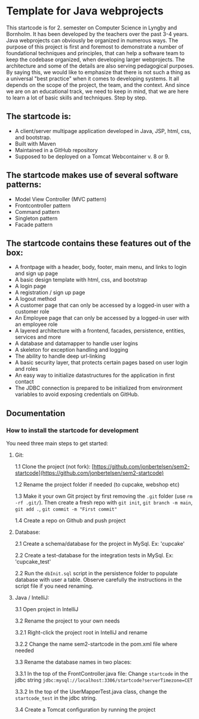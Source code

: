 # Template for Java webprojects

This startcode is for 2. semester on Computer Science in Lyngby and Bornholm. It has been
developed by the teachers over the past 3-4 years. Java webprojects can obviously be
organized in numerous ways. The purpose of this project is first and foremost to demonstrate
a number of foundational techniques and principles, that can help a software team to keep 
the codebase organized, when developing larger webprojects. The architecture and some of the
details are also serving pedagogical purposes. By saying this, we would like to emphasize
that there is not such a thing as a universal "best practice" when it comes to developing 
systems. It all depends on the scope of the project, the team, and the context. And since
we are on an educational track, we need to keep in mind, that we are here to learn a lot of
basic skills and techniques. Step by step.

## The startcode is:
 
- A client/server multipage application developed in Java, JSP, html, css, and bootstrap.
- Built with Maven
- Maintained in a GitHub repository
- Supposed to be deployed on a Tomcat Webcontainer v. 8 or 9.

## The startcode makes use of several software patterns:

- Model View Controller (MVC pattern)
- Frontcontroller pattern
- Command pattern
- Singleton pattern
- Facade pattern

## The startcode contains these features out of the box:

- A frontpage with a header, body, footer, main menu, and links to login and sign up page
- A basic design template with html, css, and bootstrap
- A login page
- A registration / sign up page
- A logout method
- A customer page that can only be accessed by a logged-in user with a customer role
- An Employee page that can only be accessed by a logged-in user with an employee role
- A layered architecture with a frontend, facades, persistence, entities, services and more
- A database and datamapper to handle user logins
- A skeleton for exception handling and logging
- The ability to handle deep url-linking
- A basic security layer, that protects certain pages based on user login and roles
- An easy way to initialize datastructures for the application in first contact
- The JDBC connection is prepared to be initialized from environment variables to avoid
exposing credentials on GitHub.
 
## Documentation

### How to install the startcode for development

You need three main steps to get started:

1. Git:
   
   1.1 Clone the project (not fork): [https://github.com/jonbertelsen/sem2-startcode](https://github.com/jonbertelsen/sem2-startcode)
   
   1.2 Rename the project folder if needed (to cupcake, webshop etc)
   
   1.3 Make it your own Git project by first removing the `.git` folder (use `rm -rf .git/`). Then 
        create a fresh repo with `git init`, `git branch -m main`,  `git add .`, `git commit -m "First commit"`
   
   1.4 Create a repo on Github and push project

2. Database:

   2.1 Create a schema/database for the project in MySql. Ex: 'cupcake'

   2.2 Create a test-database for the integration tests in MySql. Ex: 'cupcake_test'

   2.2 Run the `dbInit.sql` script in the persistence folder to populate database with user a table. Observe
   carefully the instructions in the script file if you need renaming.
   
2. Java / IntelliJ:
   
   3.1 Open project in IntelliJ
   
   3.2 Rename the project to your own needs
   
   3.2.1 Right-click the project root in IntelliJ and rename
   
   3.2.2 Change the name sem2-startcode in the pom.xml file where needed

   3.3  Rename the database names in two places:

   3.3.1 In the top of the FrontController.java file: 
   Change `startcode` in the jdbc string `jdbc:mysql://localhost:3306/startcode?serverTimezone=CET`
   
   3.3.2 In the top of the UserMapperTest.java class, change the `startcode_test` in the jdbc string.
   
   3.4 Create a Tomcat configuration by running the project
   

   
  

